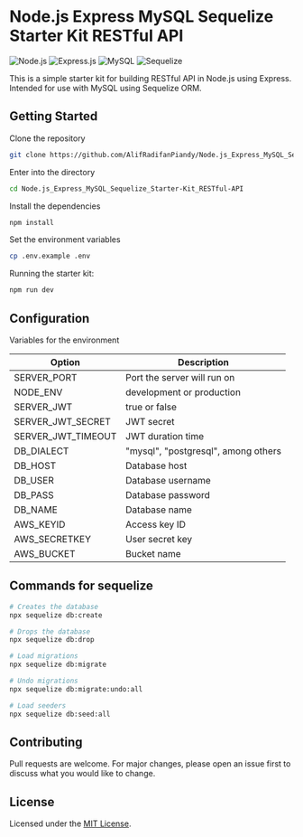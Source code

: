 # Node.js Express MySQL Sequelize Starter Kit RESTful API

![Node.js](https://img.shields.io/badge/Node.js-43853D?style=for-the-badge&logo=node.js&logoColor=white)
![Express.js](https://img.shields.io/badge/express.js-%23404d59.svg?style=for-the-badge&logo=express&logoColor=%2361DAFB)
![MySQL](https://img.shields.io/badge/MySQL-00000F?style=for-the-badge&logo=mysql&logoColor=white)
![Sequelize](https://img.shields.io/badge/Sequelize-52B0E7?style=for-the-badge&logo=Sequelize&logoColor=white)

This is a simple starter kit for building RESTful API in Node.js using Express. Intended for use with MySQL using Sequelize ORM.

## Getting Started

Clone the repository

```bash
git clone https://github.com/AlifRadifanPiandy/Node.js_Express_MySQL_Sequelize_Starter-Kit_RESTful-API.git
```

Enter into the directory

```bash
cd Node.js_Express_MySQL_Sequelize_Starter-Kit_RESTful-API
```

Install the dependencies

```bash
npm install
```

Set the environment variables

```bash
cp .env.example .env
```

Running the starter kit:

```bash
npm run dev
```

## Configuration

Variables for the environment

| Option             | Description                         |
| ------------------ | ----------------------------------- |
| SERVER_PORT        | Port the server will run on         |
| NODE_ENV           | development or production           |
| SERVER_JWT         | true or false                       |
| SERVER_JWT_SECRET  | JWT secret                          |
| SERVER_JWT_TIMEOUT | JWT duration time                   |
| DB_DIALECT         | "mysql", "postgresql", among others |
| DB_HOST            | Database host                       |
| DB_USER            | Database username                   |
| DB_PASS            | Database password                   |
| DB_NAME            | Database name                       |
| AWS_KEYID          | Access key ID                       |
| AWS_SECRETKEY      | User secret key                     |
| AWS_BUCKET         | Bucket name                         |

## Commands for sequelize

```bash
# Creates the database
npx sequelize db:create

# Drops the database
npx sequelize db:drop

# Load migrations
npx sequelize db:migrate

# Undo migrations
npx sequelize db:migrate:undo:all

# Load seeders
npx sequelize db:seed:all
```

## Contributing

Pull requests are welcome. For major changes, please open an issue first to discuss what you would like to change.

## License

Licensed under the [MIT License](LICENSE).
